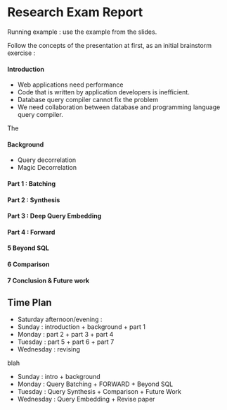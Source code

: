 # Research Exam Report

Running example : use the example from the slides.


Follow the concepts of the presentation at first, as an initial brainstorm exercise :

#### Introduction

 - Web applications need performance
 - Code that is written by application developers is inefficient. 
 - Database query compiler cannot fix the problem
 - We need collaboration between database and programming language query compiler.

The 

#### Background 

 - Query decorrelation
 - Magic Decorrelation

#### Part 1 : Batching

#### Part 2 : Synthesis

#### Part 3 : Deep Query Embedding

#### Part 4 : Forward

#### 5 Beyond SQL

#### 6 Comparison

#### 7 Conclusion & Future work
 
 
## Time Plan

 - Saturday afternoon/evening : 
 - Sunday : introduction + background + part 1
 - Monday : part 2 + part 3 + part 4
 - Tuesday : part 5 + part 6 + part 7 
 - Wednesday : revising

blah
 
- Sunday : intro + background
- Monday : Query Batching + FORWARD + Beyond SQL
- Tuesday : Query Synthesis + Comparison + Future Work
- Wednesday : Query Embedding + Revise paper